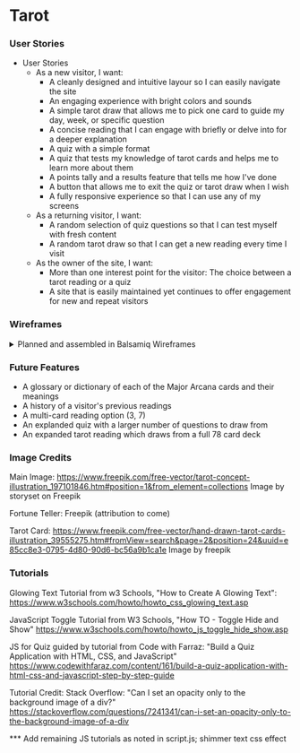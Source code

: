# Tarot

### User Stories 
- User Stories
   - As a new visitor, I want:
      - A cleanly designed and intuitive layour so I can easily navigate the site
      - An engaging experience with bright colors and sounds
      - A simple tarot draw that allows me to pick one card to guide my day, week, or specific question
      - A concise reading that I can engage with briefly or delve into for a deeper explanation 
      - A quiz with a simple format
      - A quiz that tests my knowledge of tarot cards and helps me to learn more about them
      - A points tally and a results feature that tells me how I've done
      - A button that allows me to exit the quiz or tarot draw when I wish
      - A fully responsive experience so that I can use any of my screens
    - As a returning visitor, I want:
      - A random selection of quiz questions so that I can test myself with fresh content
      - A random tarot draw so that I can get a new reading every time I visit
    - As the owner of the site, I want:
      - More than one interest point for the visitor: The choice between a tarot reading or a quiz
      - A site that is easily maintained yet continues to offer engagement for new and repeat visitors

### Wireframes
<details>
  <summary>Planned and assembled in Balsamiq Wireframes</summary>
   <p>Mobile</p>
   <img src="assets/documentation/tarotmobilewf.png">
   <p>Tablet</p>
   <img src="assets/documentation/tarottabletwf.png">
    <p>Laptop</p>
   <img src="assets/documentation/tarotlaptopwf.png">
  </details>

### Future Features
- A glossary or dictionary of each of the Major Arcana cards and their meanings
- A history of a visitor's previous readings
- A multi-card reading option (3, 7)
- An explanded quiz with a larger number of questions to draw from
- An expanded tarot reading which draws from a full 78 card deck 

### Image Credits
Main Image: https://www.freepik.com/free-vector/tarot-concept-illustration_197101846.htm#position=1&from_element=collections Image by storyset on Freepik

Fortune Teller: Freepik (attribution to come)

Tarot Card: https://www.freepik.com/free-vector/hand-drawn-tarot-cards-illustration_39555275.htm#fromView=search&page=2&position=24&uuid=e85cc8e3-0795-4d80-90d6-bc56a9b1ca1e Image by freepik

### Tutorials
Glowing Text Tutorial from w3 Schools, "How to Create A Glowing Text": https://www.w3schools.com/howto/howto_css_glowing_text.asp

JavaScript Toggle Tutorial from W3 Schools, "How TO - Toggle Hide and Show"
https://www.w3schools.com/howto/howto_js_toggle_hide_show.asp

JS for Quiz guided by tutorial from Code with Farraz: "Build a Quiz Application with HTML, CSS, and JavaScript" https://www.codewithfaraz.com/content/161/build-a-quiz-application-with-html-css-and-javascript-step-by-step-guide

Tutorial Credit: Stack Overflow: "Can I set an opacity only to the background image of a div?" https://stackoverflow.com/questions/7241341/can-i-set-an-opacity-only-to-the-background-image-of-a-div

*** Add remaining JS tutorials as noted in script.js; shimmer text css effect